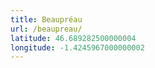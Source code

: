 ```yaml
---
title: Beaupréau
url: /beaupreau/
latitude: 46.689282500000004
longitude: -1.4245967000000002
---
```


